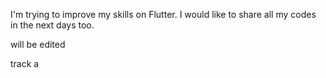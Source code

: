 I'm trying to improve my skills on Flutter. I would like to share all my codes in the next days too.


will be edited

track
a
